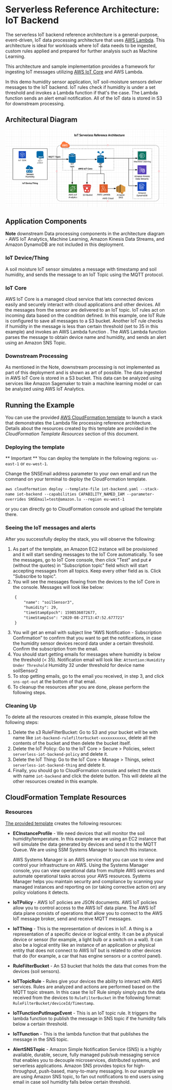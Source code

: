 # Serverless Reference Architecture: IoT Backend
 
The serverless IoT backend reference architecture is a general-purpose, event-driven, IoT data processing architecture that uses [AWS Lambda](https://aws.amazon.com/lambda). This architecture is ideal for workloads where IoT data needs to be ingested, custom rules applied and prepared for further analysis such as Machine Learning.
 
This architecture and sample implementation provides a framework for ingesting IoT messages utilizing [AWS IoT Core](https://aws.amazon.com/iot-core/) and AWS Lambda.
 
In this demo humidity sensor application, IoT soil-moisture sensors deliver messages to the IoT backend. IoT rules check if humidity is under a set threshold and invokes a Lambda function if that's the case. The Lambda function sends an alert email notification. All of the IoT data is stored in S3 for downstream processing.
 
## Architectural Diagram
 
![Reference Architecture - IoT Backend](./iot-serverless-backend-architecture.png)
 
## Application Components
 
**Note** downstream Data processing components in the architecture diagram - AWS IoT Analytics, Machine Learning, Amazon Kinesis Data Streams, and Amazon DynamoDB are not included in this deployment.
 
### IoT Device/Thing
 
A soil moisture IoT sensor simulates a message with timestamp and soil humidity, and sends the message to an IoT Topic using the MQTT protocol. 
 
### IoT Core
 
AWS IoT Core is a managed cloud service that lets connected devices easily and securely interact with cloud applications and other devices. All the messages from the sensor are delivered to an IoT topic. IoT rules act on incoming data based on the condition defined. In this example, one IoT Rule is configured to save all messages to a S3 bucket. Another IoT rule checks if humidity in the message is less than certain threshold (set to 35 in this example) and invokes an AWS Lambda function . The AWS Lambda function parses the message to obtain device name and humidity, and sends an alert using an Amazon SNS Topic. 

 
### Downstream Processing
 
As mentioned in the Note, downstream processing is not implemented as part of this deployment and is shown as art of possible. The data ingested in AWS IoT Core is stored in a S3 bucket. This data can be analyzed using services like Amazon Sagemaker to train a machine learning model or can be analyzed using AWS IoT Analytics.


## Running the Example
 
You can use the provided [AWS CloudFormation template](./iot-backend.yaml) to launch a stack that demonstrates the Lambda file processing reference architecture. Details about the resources created by this template are provided in the *CloudFormation Template Resources* section of this document.
 
### Deploying the template
 
** Important ** You can deploy the template in the following regions: `us-east-1` or `eu-west-1`.
 
Change the SNSEmail address parameter to your own email and run the command on your terminal to deploy the CloudFormation template.
 
```
aws cloudformation deploy --template-file iot-backend.yaml --stack-name iot-backend --capabilities CAPABILITY_NAMED_IAM --parameter-overrides SNSEmail=test@amazon.lu --region eu-west-1
```
 
or you can directly go to CloudFormation console and upload the template there.
 
### Seeing the IoT messages and alerts
 
After you successfully deploy the stack, you will observe the following:
 
1. As part of the template, an Amazon EC2 instance will be provisioned and it will start sending messages to the IoT Core automatically. To see the messages, go to IoT Core console, then click  "Test" and put `#` (without the quotes) in "Subscription topic" field which will start accepting messages from all topics. Keep every other field as is. Click "Subscribe to topic".
2. You will see the messages flowing from the devices to the IoT Core in the console. Messages will look like below:
```
    {
        "name": "soilSensor3",
        "humidity": 29,
        "timeStampEpoch": 1598536072677,
        "timeStampIso": "2020-08-27T13:47:52.677721"
    }
```
3. You will get an email with subject line “AWS Notification - Subscription Confirmation” to confirm that you want to get the notifications, in case the humidity sensor devices record data under a certain threshold. Confirm the subscription from the email.
4. You should start getting emails for messages where humidity is below the threshold (< 35).
Notification email will look like:
`Attention:Humidity Under Threshold` 
Humidity 32 under threshold for device name soilSensor2
5. To stop getting emails, go to the email you received, in step 3, and click `sns-opt-out` at the bottom of that email.
6. To cleanup the resources after you are done, please perform the following steps.
 
### Cleaning Up 

 
To delete all the resources created in this example, please follow the following steps:
1. Delete the s3 RuleFilterBucket: Go to S3 and your bucket will be with name like `iot-backend-rulefilterbucket-xxxxxxxxxxx`, delete all the contents of the bucket and then delete the bucket itself.
2. Delete the IoT Policy: Go to the IoT Core > Secure > Policies, select `serverless-iot-backend-policy` and delete it.
3. Delete the IoT Thing: Go to the IoT Core > Manage > Things, select `serverless-iot-backend-thing` and delete it.
4. Finally, you should go to CloudFormation console and select the stack with name `iot-backend` and click the delete button. This will delete all the other resources created in this example.
 
## CloudFormation Template Resources
 
### Resources
[The provided template](./iot-backend.yaml) creates the following resources:
 
- **ECInstanceProfile** - We need devices that will monitor the soil humidity/temperature. In this example we are using an EC2 instance that will simulate the data generated by devices and send it to the MQTT Queue. We are using SSM Systems Manager to launch this instance. 
 
    AWS Systems Manager is an AWS service that you can use to view and control your infrastructure on AWS. Using the Systems Manager console, you can view operational data from multiple AWS services and automate operational tasks across your AWS resources. Systems Manager helps you maintain security and compliance by scanning your managed instances and reporting on (or taking corrective action on) any policy violations it detects.
 
- **IoTPolicy** - AWS IoT policies are JSON documents. AWS IoT policies allow you to control access to the AWS IoT data plane. The AWS IoT data plane consists of operations that allow you to connect to the AWS IoT message broker, send and receive MQTT messages.
 
- **IoTThing** - This is the representation of devices in IoT. A thing is a representation of a specific device or logical entity. It can be a physical device or sensor (for example, a light bulb or a switch on a wall). It can also be a logical entity like an instance of an application or physical entity that does not connect to AWS IoT but is related to other devices that do (for example, a car that has engine sensors or a control panel).
 
- **RuleFilterBucket** - An S3 bucket that holds the data that comes from the devices (soil sensors).
 
- **IoTTopicRule** - Rules give your devices the ability to interact with AWS services. Rules are analyzed and actions are performed based on the MQTT topic stream. In this case the IoT Rule simply simply puts the data received from the devices to `RuleFilterBucket` in the following format: `RuleFilterBucket/deviceId/Timestamp`.
 
- **IoTFunctionPutImageEvent** - This is an IoT topic rule. It triggers the lambda function to publish the message in SNS topic if the humidity falls below a certain threshold.
 
- **IoTFunction** - This is the lambda function that that publishes the message in the SNS topic.
 
- **AlertSNSTopic** - Amazon Simple Notification Service (SNS) is a highly available, durable, secure, fully managed pub/sub messaging service that enables you to decouple microservices, distributed systems, and serverless applications. Amazon SNS provides topics for high-throughput, push-based, many-to-many messaging. In our example we are using Amazon SNS topic, to fan out notifications to end users using email in case
soil humidity falls below certain threshold.
